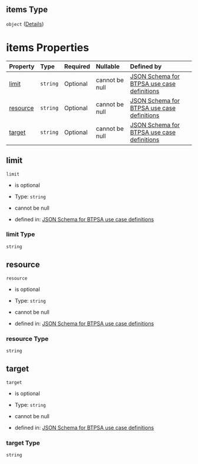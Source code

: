 ## items Type

`object` ([Details](btpsa-usecase-properties-services-items-allof-1-then-allof-32-then-allof-2-then-properties-parameters-properties-resourcequotas-items.md))

# items Properties

| Property              | Type     | Required | Nullable       | Defined by                                                                                                                                                                                                                                                                                                                                                          |
| :-------------------- | :------- | :------- | :------------- | :------------------------------------------------------------------------------------------------------------------------------------------------------------------------------------------------------------------------------------------------------------------------------------------------------------------------------------------------------------------ |
| [limit](#limit)       | `string` | Optional | cannot be null | [JSON Schema for BTPSA use case definitions](btpsa-usecase-properties-services-items-allof-1-then-allof-32-then-allof-2-then-properties-parameters-properties-resourcequotas-items-properties-limit.md "undefined#/properties/services/items/allOf/1/then/allOf/32/then/allOf/2/then/properties/parameters/properties/resourceQuotas/items/properties/limit")       |
| [resource](#resource) | `string` | Optional | cannot be null | [JSON Schema for BTPSA use case definitions](btpsa-usecase-properties-services-items-allof-1-then-allof-32-then-allof-2-then-properties-parameters-properties-resourcequotas-items-properties-resource.md "undefined#/properties/services/items/allOf/1/then/allOf/32/then/allOf/2/then/properties/parameters/properties/resourceQuotas/items/properties/resource") |
| [target](#target)     | `string` | Optional | cannot be null | [JSON Schema for BTPSA use case definitions](btpsa-usecase-properties-services-items-allof-1-then-allof-32-then-allof-2-then-properties-parameters-properties-resourcequotas-items-properties-target.md "undefined#/properties/services/items/allOf/1/then/allOf/32/then/allOf/2/then/properties/parameters/properties/resourceQuotas/items/properties/target")     |

## limit



`limit`

*   is optional

*   Type: `string`

*   cannot be null

*   defined in: [JSON Schema for BTPSA use case definitions](btpsa-usecase-properties-services-items-allof-1-then-allof-32-then-allof-2-then-properties-parameters-properties-resourcequotas-items-properties-limit.md "undefined#/properties/services/items/allOf/1/then/allOf/32/then/allOf/2/then/properties/parameters/properties/resourceQuotas/items/properties/limit")

### limit Type

`string`

## resource



`resource`

*   is optional

*   Type: `string`

*   cannot be null

*   defined in: [JSON Schema for BTPSA use case definitions](btpsa-usecase-properties-services-items-allof-1-then-allof-32-then-allof-2-then-properties-parameters-properties-resourcequotas-items-properties-resource.md "undefined#/properties/services/items/allOf/1/then/allOf/32/then/allOf/2/then/properties/parameters/properties/resourceQuotas/items/properties/resource")

### resource Type

`string`

## target



`target`

*   is optional

*   Type: `string`

*   cannot be null

*   defined in: [JSON Schema for BTPSA use case definitions](btpsa-usecase-properties-services-items-allof-1-then-allof-32-then-allof-2-then-properties-parameters-properties-resourcequotas-items-properties-target.md "undefined#/properties/services/items/allOf/1/then/allOf/32/then/allOf/2/then/properties/parameters/properties/resourceQuotas/items/properties/target")

### target Type

`string`
